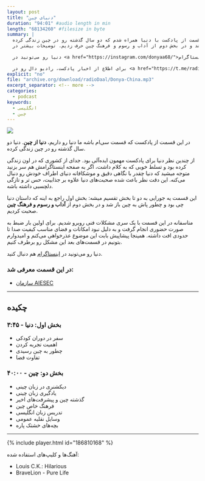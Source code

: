 ```yaml
---
layout: post
title: "دنیای چین"
duration: "94:01" #audio length in min
length: "68134260" #filesize in byte
summary: |
  در این قسمت از پادکست با دنیا همراه شدم که دو سال گذشته رو در چین زندگی کرده.
  در بخش اول از گفتگو راجع به این صحبت کردیم که چطور دنیا پاش به چین باز شد و در بخش دوم از آداب و رسوم و فرهنگ چین حرف زدیم. توضیحات بیشتر در <a href="https://radiodaal.ir/donya">سایت رادیو دال</a>.
  
  دنیا رو می‌تونید در <a href="https://instagram.com/donyaa68/">اینستاگرام</a> دنبال کنید.
  
  برای اطلاع از اخبار پادکست، رادیو دال رو در <a href="https://t.me/radioDaal">تلگرام</a>، <a href="https://www.instagram.com/radiodaal/">اینستاگرام</a> و <a href="https://twitter.com/radioDaal">توئیتر</a> جستجو کنید.
explicit: "no"
file: "archive.org/download/radioDaal/Donya-China.mp3"
excerpt_separator: <!-- more -->
categories:
  - podcast
keywords:
  - انگلیسی
  - چین
---
```


<img src="{{site.baseurl}}/public/img/donya/cover.jpg" class="cover-img"/>

در این قسمت از پادکست که قسمت سی‌ام باشه ما دنیا رو داریم، **دنیا از چین**. دنیا دو سال گذشته رو در چین زندگی کرده.

از چندین نظر دنیا برای پادکست مهمون ایده‌آلی بود. جدای از کشوری که در اون زندگی کرده بود و تسلط خوبی که به کلام داشت، اگر به صفحه اینستاگرامش هم سر بزنید متوجه میشید که دنیا چقدر با نگاهی دقیق و موشکافانه دنیای اطراف خودش رو دنبال می‌کنه. این دقت نظر باعث شده صحبت‌های دنیا علاوه بر جذابیت، حس تر و تازگی دلچسبی داشته باشه.

این قسمت یه جورایی به دو تا بخش تقسیم میشه: بخش اول راجع به اینه که داستان دنیا چی بود و چطور پاش به چین باز شد و در بخش دوم از **آداب و رسوم و فرهنگ چین** صحبت کردیم.

متاسفانه در این قسمت با یک سری مشکلات فنی روبرو شدیم. برای اولین بار ضبط به صورت حضوری انجام گرفت و به دلیل نبود امکانات و فضای مناسب کیفیت صدا تا حدودی افت داشته. همینجا پیشاپیش بابت این موضوع عذرخواهی می‌کنم و امیدوارم بتونیم در قسمت‌های بعد این مشکل رو برطرف کنیم.

<!-- more -->

دنیا رو می‌تونید در [اینستاگرام](https://instagram.com/donyaa68/) هم دنبال کنید.

### در این قسمت معرفی شد:
- [سازمان AIESEC](https://aiesec.org/)

<hr>

## چکیده

### بخش اول: دنیا - ۳:۴۵
- سفر در دوران کودکی
- اهمیت تجربه کردن
- چطور به چین رسیدی
- تفاوت فضا

### بخش دو: چین - ۴۰:۰۰
- دیکشنری در زبان چینی
- یادگیری زبان چینی
- گذشته چین و پیشرفت‌های اخیر
- فرهنگ خاص چین
- تدریس زبان انگلیسی
- وسایل نقلیه عمومی
- بچه‌های خشتک پاره

<hr>

{% include player.html id="186810168" %}

آهنگ‌ها و کلیپ‌های استفاده شده:

<div dir="ltr">
<ul>
<li>Louis C.K.: Hilarious</li>
<li>BraveLion - Pure Life</li>
</ul>
</div>
